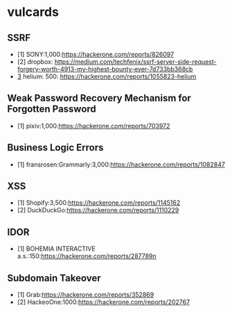# vulcards

## SSRF
- [1] SONY:1,000:https://hackerone.com/reports/826097
- [2] dropbox: https://medium.com/techfenix/ssrf-server-side-request-forgery-worth-4913-my-highest-bounty-ever-7d733bb368cb
- [3](https://github.com/iohehe/vulcards/issues/5) helium: 500: https://hackerone.com/reports/1055823-helium


## Weak Password Recovery Mechanism for Forgotten Password
- [1] pixiv:1,000:https://hackerone.com/reports/703972


## Business Logic Errors
- [1] fransrosen:Grammarly:3,000:https://hackerone.com/reports/1082847


## XSS
- [1] Shopify:3,500:https://hackerone.com/reports/1145162
- [2] DuckDuckGo:https://hackerone.com/reports/1110229

## IDOR
- [1] BOHEMIA INTERACTIVE a.s.:150:https://hackerone.com/reports/287789n

##  Subdomain Takeover
- [1] Grab:https://hackerone.com/reports/352869
- [2] HackeoOne:1000:https://hackerone.com/reports/202767

